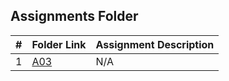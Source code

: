 ##  Assignments Folder

| #  | Folder Link | Assignment Description                  |
|:--:|-------------|-----------------------------------------|
| 1  | [A03](A03)  | N/A |
